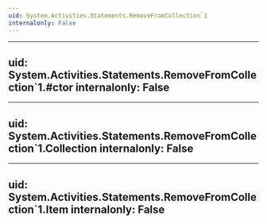 ```yaml
---
uid: System.Activities.Statements.RemoveFromCollection`1
internalonly: False
---
```


---
uid: System.Activities.Statements.RemoveFromCollection`1.#ctor
internalonly: False
---

---
uid: System.Activities.Statements.RemoveFromCollection`1.Collection
internalonly: False
---

---
uid: System.Activities.Statements.RemoveFromCollection`1.Item
internalonly: False
---
